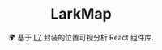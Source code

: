 <h1 align="center">
  LarkMap
</h1>

<div align="center">
🌍 基于 <a href="https://github.com/antvis/L7">L7</a> 封装的位置可视分析 React 组件库.
</div> 
